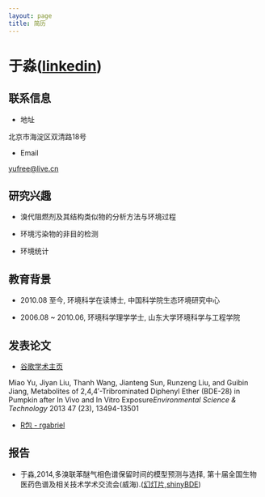 ```yaml
---
layout: page
title: 简历
---
```

# 于淼([linkedin](http://www.linkedin.com/profile/view?id=238773131))

## 联系信息

- 地址

北京市海淀区双清路18号
  
- Email

yufree@live.cn

## 研究兴趣

- 溴代阻燃剂及其结构类似物的分析方法与环境过程

- 环境污染物的非目的检测

- 环境统计

## 教育背景

- 2010.08 至今, 环境科学在读博士, 中国科学院生态环境研究中心

- 2006.08 ~ 2010.06, 环境科学理学学士, 山东大学环境科学与工程学院 

## 发表论文

- [谷歌学术主页](http://scholar.google.com/citations?user=SPNX8oUAAAAJ&hl=en)

Miao Yu, Jiyan Liu, Thanh Wang, Jianteng Sun, Runzeng Liu, and Guibin Jiang, Metabolites of 2,4,4′-Tribrominated Diphenyl Ether (BDE-28) in Pumpkin after In Vivo and In Vitro Exposure*Environmental Science & Technology* 2013 47 (23), 13494-13501

- [R包 - rgabriel](http://cran.r-project.org/web/packages/rgabriel/index.html)

## 报告

- 于淼,2014,多溴联苯醚气相色谱保留时间的模型预测与选择, 第十届全国生物医药色谱及相关技术学术交流会(威海).([幻灯片](https://github.com/yufree/presentation/blob/master/20140420weihai.pdf),[shinyBDE](https://github.com/yufree/shinyBDE))
